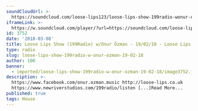 ```yaml
---
soundCloudUrl: >-
  https://soundcloud.com/loose-lips123/loose-lips-show-199radio-wonur-ozman-190218
iframeLink: >-
  https://w.soundcloud.com/player/?url=https://soundcloud.com/loose-lips123/loose-lips-show-199radio-wonur-ozman-190218&color=00aabb&auto_play=false&hide_related=false&show_comments=true&show_user=true&show_reposts=false
id: 3752
date: '2018-03-08'
title: Loose Lips Show (199Radio) w/Onur Özman - 19/02/18 - Loose Lips
type: radio
slug: loose-lips-show-199radio-w-onur-ozman-19-02-18
author: 100
banner:
  - imported/loose-lips-show-199radio-w-onur-ozman-19-02-18/image3752.jpeg
description: >-
  https://www.facebook.com/onur.ozman.music http://loose-lips.co.uk
  https://www.newriverstudios.com/199radio/listen [...]Read More...
published: true
tags: House
---
```

